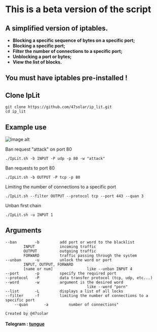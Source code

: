 # This is a beta version of the script

## A simplified version of iptables.
<a><strong><bold>
* Blocking a specific sequence of bytes on a specific port;<br>
* Blocking a specific port;<br>
* Filter the number of connections to a specific port;<br>
* Unblocking a port or bytes;<br>
* View the list of blocks.<br>
</bold></strong></a>

## You must have iptables pre-installed !

## Clone IpLit
``` Shell
git clone https://github.com/47solar/ip_lit.git
cd ip_lit
```

## Example use

![Image alt](https://github.com/47solar/ip_lit/assets/153699315/bf561eca-f5aa-4ced-817f-473326b2808a)


Ban request "attack" on port 80
``` Shell
./IpLit.sh -b INPUT -P udp -p 80 -w "attack"
```
Ban requests to port 80
``` Shell
./IpLit.sh -b OUTPUT -P tcp -p 80
```
Limiting the number of connections to a specific port
``` Shell
./IpLit.sh --filter OUTPUT --protocol tcp --port 443 --quan 3
```
Unban first chain
``` Shell
./IpLit.sh -u INPUT 1
```
## Arguments
```
--ban        -b         add port or word to the blacklist
        INPUT           incoming traffic
        OUTPUT          outgoing traffic
        FORWARD         traffic passing through the system
--unban      -u         unlock the word or port
        INPUT, OUTPUT, FORWARD
        [name or num]               like --unban INPUT 4
--port       -p         specify the required port
--protocol   -P         data transfer protocol (tcp, udp, etc...)
--word       -w         argument is the desired word
                                    like --word "porn"
--list       -L         displays a list of all locks
--filter     -f         limiting the number of connections to a specific port
    --quan       -a         number of connections"
```
```Created by @47solar```<br>
<br><strong>Telegram : <a href="https://t.me/tungueoffensive">tungue</a></strong>
